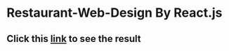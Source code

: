# Restaurant-Web-Design By React.js

## Click this [link](https://www.youtube.com/watch?v=8biTvsjKOf0) to see the result
